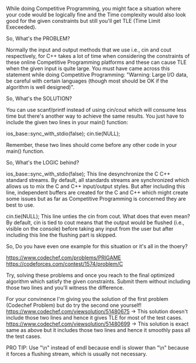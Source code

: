 While doing Competitive Programming, you might face a situation where your code would be logically fine and the Time complexity would also look good for the given constraints but still you'll get TLE (Time Limit Execeeded). 

So, What's the PROBLEM?

Normally the input and output methods that we use i.e., cin and cout respectively, for C++ takes a lot of time when considering the constraints of these online Competitive Programming platforms and these can cause TLE when the given input is quite large. You must have came across this statement while doing Competitive Programming:
"Warning: Large I/O data, be careful with certain languages (though most should be OK if the algorithm is well designed)".

So, What's the SOLUTION?

You can use scanf/printf instead of using cin/cout which will consume less time but there's another way to achieve the same results. You just have to include the given two lines in your main() function:

ios_base::sync_with_stdio(false);
cin.tie(NULL);

Remember, these two lines should come before any other code in your main() function.

So, What's the LOGIC behind?

ios_base::sync_with_stdio(false);
This line desynchronize the C C++ standard streams. By default, all standards streams are synchronized which allows us to mix the C and C++ input/output styles. But after including this line, independent buffers are created for the C and C++ which might create some issues but as far as Competitive Programming is concerned they are best to use.

cin.tie(NULL);
This line unties the cin from cout. What does that even mean? By default, cin is tied to cout means that the output would be flushed (i.e., visible on the console) before taking any input from the user but after including this line the flushing part is skipped.

So, Do you have even one example for this situation or it's all in the thoery?

https://www.codechef.com/problems/PRIGAME
https://codeforces.com/contest/1574/problem/C

Try, solving these problems and once you reach to the final optimized algorithm which satisfy the given constraints. Submit them without including those two lines and you'll witness the difference.

For your convinence I'm giving you the solution of the first problem (Codechef Problem) but do try the second one yourself!
https://www.codechef.com/viewsolution/51480675 -> This solution doesn't include those two lines and hence it gives TLE for most of the test cases.
https://www.codechef.com/viewsolution/51480699 -> This solution is exact same as above but it includes those two lines and hence it smoothly pass all the test cases.

PRO TIP: Use "\n" instead of endl because endl is slower than "\n" because it forces a flushing stream, which is usually not necessary.





